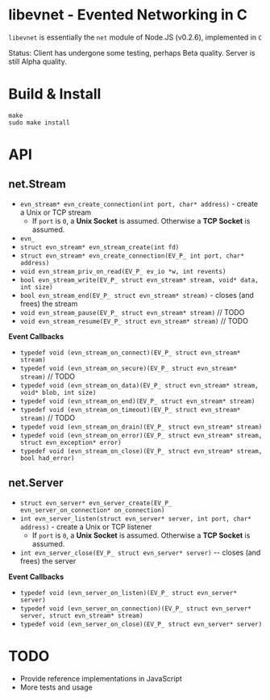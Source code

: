 libevnet - Evented Networking in C
====

`libevnet` is essentially the `net` module of Node.JS (v0.2.6), implemented in `C`

Status: Client has undergone some testing, perhaps Beta quality. Server is still Alpha quality.

Build & Install
====

    make
    sudo make install

API
====

net.Stream
----

  * `evn_stream* evn_create_connection(int port, char* address)` - create a Unix or TCP stream
    * If `port` is `0`, a **Unix Socket** is assumed. Otherwise a **TCP Socket** is assumed.
  * `evn_`
  * `struct evn_stream* evn_stream_create(int fd)`
  * `struct evn_stream* evn_create_connection(EV_P_ int port, char* address)`
  * `void evn_stream_priv_on_read(EV_P_ ev_io *w, int revents)`
  * `bool evn_stream_write(EV_P_ struct evn_stream* stream, void* data, int size)`
  * `bool evn_stream_end(EV_P_ struct evn_stream* stream)` - closes (and frees) the stream
  * `void evn_stream_pause(EV_P_ struct evn_stream* stream)` // TODO
  * `void evn_stream_resume(EV_P_ struct evn_stream* stream)` // TODO

**Event Callbacks**

  * `typedef void (evn_stream_on_connect)(EV_P_ struct evn_stream* stream)`
  * `typedef void (evn_stream_on_secure)(EV_P_ struct evn_stream* stream)` // TODO
  * `typedef void (evn_stream_on_data)(EV_P_ struct evn_stream* stream, void* blob, int size)`
  * `typedef void (evn_stream_on_end)(EV_P_ struct evn_stream* stream)`
  * `typedef void (evn_stream_on_timeout)(EV_P_ struct evn_stream* stream)` // TODO
  * `typedef void (evn_stream_on_drain)(EV_P_ struct evn_stream* stream)`
  * `typedef void (evn_stream_on_error)(EV_P_ struct evn_stream* stream, struct evn_exception* error)`
  * `typedef void (evn_stream_on_close)(EV_P_ struct evn_stream* stream, bool had_error)`


net.Server
----

  * `struct evn_server* evn_server_create(EV_P_ evn_server_on_connection* on_connection)`
  * `int evn_server_listen(struct evn_server* server, int port, char* address)` - create a Unix or TCP listener
    * If `port` is `0`, a **Unix Socket** is assumed. Otherwise a **TCP Socket** is assumed.
  * `int evn_server_close(EV_P_ struct evn_server* server)` -- closes (and frees) the server

**Event Callbacks**

  * `typedef void (evn_server_on_listen)(EV_P_ struct evn_server* server)`
  * `typedef void (evn_server_on_connection)(EV_P_ struct evn_server* server, struct evn_stream* stream)`
  * `typedef void (evn_server_on_close)(EV_P_ struct evn_server* server)`

TODO
====

  * Provide reference implementations in JavaScript
  * More tests and usage